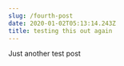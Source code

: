 ```yaml
---
slug: /fourth-post
date: 2020-01-02T05:13:14.243Z
title: testing this out again
---
```

Just another test post
